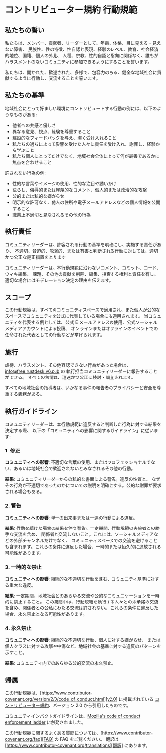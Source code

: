 
# コントリビューター規約 行動規範

## 私たちの誓い

私たちは、メンバー、貢献者、リーダーとして、年齢、体格、目に見える・見えない障害、
民族性、性の特徴、性自認と表現、経験のレベル、教育、社会経済的地位、国籍、個人の外見、
人種、宗教、性的自認と指向に関係なく、誰もがハラスメントのないコミュニティに参加できるようにすることを誓います。

私たちは、開かれた、歓迎された、多様で、包容力のある、健全な地域社会に貢献するように行動し、交流することを誓います。

## 私たちの基準

地域社会にとって好ましい環境にコントリビュートする行動の例には、以下のようなものがある:

* 他者への共感と優しさ
* 異なる意見、視点、経験を尊重すること
* 建設的なフィードバックを与え、潔く受け入れること
* 私たちの過ちによって影響を受けた人々に責任を受け入れ、謝罪し、経験から学ぶこと
* 私たち個人にとってだけでなく、地域社会全体にとって何が最善であるかに焦点を合わせること

許されない行為の例:

* 性的な言葉やイメージの使用、性的な注目や誘いかけ
* 荒らし、侮辱的または軽蔑的なコメント、個人的または政治的な攻撃
* 公的または私的な嫌がらせ
* 明示的な許可なく、他人の住所や電子メールアドレスなどの個人情報を公開すること
* 職業上不適切と見なされるその他の行為

## 執行責任

コミュニティリーダーは、許容される行動の基準を明確にし、実施する責任があり、
不適切、脅迫的、攻撃的、または有害と判断される行動に対しては、適切かつ公正な是正措置をとります

コミュニティリーダーは、本行動規範に沿わないコメント、コミット、コード、ウィキ編集、
課題、その他の貢献を削除、編集、拒否する権利と責任を有し、適切な場合にはモデレーション決定の理由を伝えます。

## スコープ

この行動規範は、すべてのコミュニティスペースで適用され、また個人が公的なスペースでコミュニティを公式に代表している場合にも適用されます。
当コミュニティを代表する例としては、公式 E メールアドレスの使用、公式ソーシャルメディアアカウントによる投稿、
オンラインまたはオフラインのイベントでの任命された代表としての行動などが挙げられます。

## 施行

虐待、ハラスメント、その他容認できない行為があった場合は、[info@free.rustdesk.v6.pub](mailto:info@free.rustdesk.v6.pub) の
執行担当コミュニティリーダーに報告することができる。
すべての苦情は、迅速かつ公正に検討・調査されます。

すべての地域社会の指導者は、いかなる事件の報告者のプライバシーと安全を尊重する義務がある。

## 執行ガイドライン

コミュニティリーダーは、本行動規範に違反すると判断した行為に対する結果を決定する際、
以下の「コミュニティへの影響に関するガイドライン」に従います:

### 1. 修正

**コミュニティへの影響**: 不適切な言葉の使用、またはプロフェッショナルでない、あるいは地域社会で歓迎されないとみなされるその他の行動。

**結果**: コミュニティリーダーからの私的な書面による警告。違反の性質と、
なぜその行為が不適切であったのかについての説明を明確にする。公的な謝罪が要求される場合もある。

### 2. 警告

**コミュニティへの影響**: 単一の出来事または一連の行動による違反。

**結果**: 行動を続けた場合の結果を伴う警告。一定期間、行動規範の実施者との勝手な交流を含め、
関係者と交流しないこと。これには、ソーシャルメディアなどの外部チャンネルだけでなく、
コミュニティスペースでの交流を避けることも含まれます。これらの条件に違反した場合、一時的または恒久的に追放される可能性があります。

### 3. 一時的な禁止

**コミュニティへの影響**: 継続的な不適切な行動を含む、コミュニティ基準に対する重大な違反。

**結果**: 一定期間、地域社会とのあらゆる交流や公的なコミュニケーションを一時的に禁止すること。
この期間中は、行動規範を執行する人々との未承諾の交流を含め、関係者との公私にわたる交流は許されない。
これらの条件に違反した場合、永久禁止となる可能性があります。

### 4. 永久禁止

**コミュニティへの影響**: 継続的な不適切な行動、個人に対する嫌がらせ、
または個人クラスに対する攻撃や中傷など、地域社会の基準に対する違反のパターンを示すこと。

**結果**: コミュニティ内でのあらゆる公的交流の永久禁止。

## 帰属

この行動規範は、[https://www.contributor-covenant.org/version/2/0/code_of_conduct.html][v2.0] に掲載されている
[コントリビューター規約][ホームページ]、バージョン 2.0 から引用したものです。

コミュニティインパクトガイドラインは、[Mozilla's code of conduct enforcement ladder][Mozilla CoC] に触発されました。

この行動規範に関するよくある質問については、[https://www.contributor-covenant.org/faq][FAQ] の FAQ をご覧ください。
翻訳は [https://www.contributor-covenant.org/translations][翻訳] にあります。

[ホームページ]: https://www.contributor-covenant.org
[v2.0]: https://www.contributor-covenant.org/version/2/0/code_of_conduct.html
[Mozilla CoC]: https://github.com/mozilla/diversity
[FAQ]: https://www.contributor-covenant.org/faq
[翻訳]: https://www.contributor-covenant.org/translations
